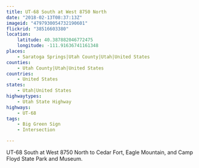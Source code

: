 ```yaml
---
title: UT-68 South at West 8750 North
date: "2018-02-13T08:37:13Z"
imageid: "4797930054732190601"
flickrid: "38516603380"
location:
    latitude: 40.387882046772475
    longitude: -111.91636741161348
places:
    - Saratoga Springs|Utah County|Utah|United States
counties:
    - Utah County|Utah|United States
countries:
    - United States
states:
    - Utah|United States
highwaytypes:
    - Utah State Highway
highways:
    - UT-68
tags:
    - Big Green Sign
    - Intersection

---
```

UT-68 South at West 8750 North to Cedar Fort, Eagle Mountain, and Camp Floyd State Park and Museum.